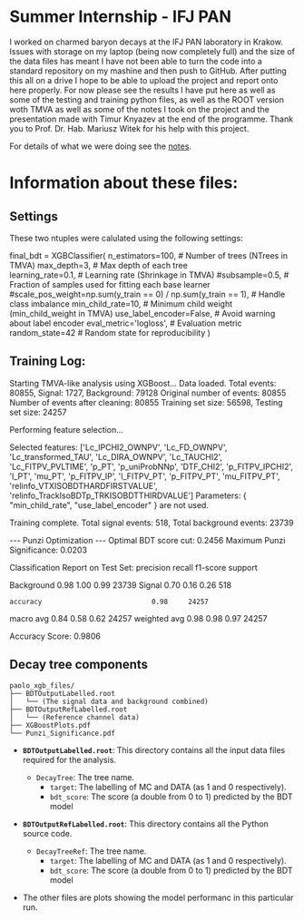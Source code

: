 # Summer Internship - IFJ PAN

I worked on charmed baryon decays at the IFJ PAN laboratory in Krakow. Issues with storage on my laptop (being now completely full) and the size of the data files has meant I have not been able to turn the code into a standard repository on my mashine and then push to GitHub. After putting this all on a drive I hope to be able to upload the project and report onto here properly. For now please see the results I have put here as well as some of the testing and training python files, as well as the ROOT version woth TMVA as well as some of the notes I took on the project and the presentation made with Timur Knyazev at the end of the programme. Thank you to Prof. Dr. Hab. Mariusz Witek for his help with this project.

For details of what we were doing see the [notes](./notes).




# Information about these files:

## Settings
These two ntuples were calulated using the following settings:

final_bdt = XGBClassifier(
        n_estimators=100,                                               # Number of trees (NTrees in TMVA)
        max_depth=3,                                                    # Max depth of each tree  
        learning_rate=0.1,                                              # Learning rate (Shrinkage in TMVA)
        #subsample=0.5,                                                  # Fraction of samples used for fitting each base learner
        #scale_pos_weight=np.sum(y_train == 0) / np.sum(y_train == 1),  # Handle class imbalance
        min_child_rate=10,                                              # Minimum child weight (min_child_weight in TMVA)
        use_label_encoder=False,                                        # Avoid warning about label encoder
        eval_metric='logloss',                                          # Evaluation metric            
        random_state=42                                                 # Random state for reproducibility
    )

## Training Log:

Starting TMVA-like analysis using XGBoost...
Data loaded. Total events: 80855, Signal: 1727, Background: 79128
Original number of events: 80855
Number of events after cleaning: 80855
Training set size: 56598, Testing set size: 24257

Performing feature selection...

Selected features: ['Lc_IPCHI2_OWNPV', 'Lc_FD_OWNPV', 'Lc_transformed_TAU', 'Lc_DIRA_OWNPV', 'Lc_TAUCHI2', 'Lc_FITPV_PVLTIME', 'p_PT', 'p_uniProbNNp', 'DTF_CHI2', 'p_FITPV_IPCHI2', 'l_PT', 'mu_PT', 'p_FITPV_IP', 'l_FITPV_PT', 'p_FITPV_PT', 'mu_FITPV_PT', 'relinfo_VTXISOBDTHARDFIRSTVALUE', 'relinfo_TrackIsoBDTp_TRKISOBDTTHIRDVALUE']
Parameters: { "min_child_rate", "use_label_encoder" } are not used.

Training complete.
Total signal events: 518, Total background events: 23739

--- Punzi Optimization ---
Optimal BDT score cut: 0.2456
Maximum Punzi Significance: 0.0203

Classification Report on Test Set:
              precision    recall  f1-score   support

  Background       0.98      1.00      0.99     23739
      Signal       0.70      0.16      0.26       518

    accuracy                           0.98     24257
   macro avg       0.84      0.58      0.62     24257
weighted avg       0.98      0.98      0.97     24257

Accuracy Score: 0.9806

## Decay tree components

```
paolo_xgb_files/
├── BDTOutputLabelled.root
│   └── (The signal data and background combined)
├── BDTOutputRefLabelled.root
│   └── (Reference channel data)
├── XGBoostPlots.pdf
└── Punzi_Significance.pdf
```

- **`BDTOutputLabelled.root`**: This directory contains all the input data files required for the analysis.
  - `DecayTree`: The tree name.
    - `target`: The labelling of MC and DATA (as 1 and 0 respectively).
    - `bdt_score`: The score (a double from 0 to 1) predicted by the BDT model

- **`BDTOutputRefLabelled.root`**: This directory contains all the Python source code.
  - `DecayTreeRef`: The tree name.
    - `target`: The labelling of MC and DATA (as 1 and 0 respectively).
    - `bdt_score`: The score (a double from 0 to 1) predicted by the BDT model

- The other files are plots showing the model performanc in this particular run.
